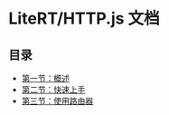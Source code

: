 # LiteRT/HTTP.js 文档

## 目录

- [第一节：概述](./00-overview.md)
- [第二节：快速上手](./01-quick-start.md)
- [第三节：使用路由器](./02-router.md)
